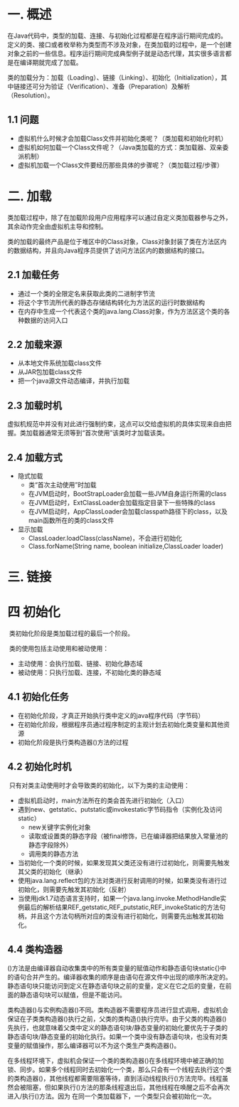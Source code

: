 # 一. 概述

​		在Java代码中，类型的加载、连接、与初始化过程都是在程序运行期间完成的。定义的类、接口或者枚举称为类型而不涉及对象，在类加载的过程中，是一个创建对象之前的一些信息。程序运行期间完成典型例子就是动态代理，其实很多语言都是在编译期就完成了加载。

​		类的加载分为：加载（Loading）、链接（Linking）、初始化（Initialization），其中链接还可分为验证（Verification）、准备（Preparation）及解析（Resolution）。

## 1.1 问题

- 虚拟机什么时候才会加载Class文件并初始化类呢？（类加载和初始化时机）
- 虚拟机如何加载一个Class文件呢？（Java类加载的方式：类加载器、双亲委派机制）
- 虚拟机加载一个Class文件要经历那些具体的步骤呢？（类加载过程/步骤）

# 二. 加载

​		类加载过程中，除了在加载阶段用户应用程序可以通过自定义类加载器参与之外，其余动作完全由虚拟机主导和控制。

​		类的加载的最终产品是位于堆区中的Class对象，Class对象封装了类在方法区内的数据结构，并且向Java程序员提供了访问方法区内的数据结构的接口。

## 2.1 加载任务

- 通过一个类的全限定名来获取此类的二进制字节流
- 将这个字节流所代表的静态存储结构转化为方法区的运行时数据结构
- 在内存中生成一个代表这个类的java.lang.Class对象，作为方法区这个类的各种数据的访问入口

## 2.2 加载来源

- 从本地文件系统加载class文件
- 从JAR包加载class文件
- 把一个java源文件动态编译，并执行加载

## 2.3 加载时机

​		虚拟机规范中并没有对此进行强制约束，这点可以交给虚拟机的具体实现来自由把握。类加载器通常无须等到“首次使用”该类时才加载该类。

## 2.4 加载方式

- 隐式加载
  - 类“首次主动使用”时加载
  - 在JVM启动时，BootStrapLoader会加载一些JVM自身运行所需的class
  - 在JVM启动时，ExtClassLoader会加载指定目录下一些特殊的class
  - 在JVM启动时，AppClassLoader会加载classpath路径下的class，以及main函数所在的类的class文件
- 显示加载
  - ClassLoader.loadClass(className)，不会进行初始化
  - Class.forName(String name, boolean initialize,ClassLoader loader)

# 三. 链接



# 四 初始化

​		类初始化阶段是类加载过程的最后一个阶段。

​		类的使用包括主动使用和被动使用：

- 主动使用：会执行加载、链接、初始化静态域
- 被动使用：只执行加载、连接，不初始化类的静态域

## 4.1 初始化任务

- 在初始化阶段，才真正开始执行类中定义的java程序代码（字节码）
- 在初始化阶段，根据程序员通过程序制定的主观计划去初始化类变量和其他资源
- 初始化阶段是执行类构造器<clinit>()方法的过程

## 4.2 初始化时机

​		只有对类主动使用时才会导致类的初始化，以下为类的主动使用：

- 虚拟机启动时，main方法所在的类会首先进行初始化（入口）
- 遇到new、getstatic、putstatic或invokestatic字节码指令（实例化及访问static）
  - new关键字实例化对象
  - 读取或设置类的静态字段（被final修饰，已在编译器把结果放入常量池的静态字段除外）
  - 调用类的静态方法
-  当初始化一个类的时候，如果发现其父类还没有进行过初始化，则需要先触发其父类的初始化（继承）
- 使用java.lang.reflect包的方法对类进行反射调用的时候，如果类没有进行过初始化，则需要先触发其初始化（反射）
- 当使用jdk1.7动态语言支持时，如果一个java.lang.invoke.MethodHandle实例最后的解析结果REF_getstatic,REF_putstatic,REF_invokeStatic的方法句柄，并且这个方法句柄所对应的类没有进行初始化，则需要先出触发其初始化。



## 4.4 类构造器<clinit>

​		<clinit>()方法是由编译器自动收集类中的所有类变量的赋值动作和静态语句块static{}中的语句合并产生的。编译器收集的顺序是由语句在源文件中出现的顺序所决定的。静态语句块只能访问到定义在静态语句块之前的变量，定义在它之后的变量，在前面的静态语句块可以赋值，但是不能访问。

​		类构造器<clinit>()与实例构造器<init>()不同。类构造器不需要程序员进行显式调用，虚拟机会保证在子类类构造器<clinit>()执行之前，父类的类构造<clinit>()执行完毕。由于父类的构造器<clinit>()先执行，也就意味着父类中定义的静态语句块/静态变量的初始化要优先于子类的静态语句块/静态变量的初始化执行。如果一个类中没有静态语句块，也没有对类变量的赋值操作，那么编译器可以不为这个类生产类构造器<clinit>()。

​		在多线程环境下，虚拟机会保证一个类的类构造器<clinit>()在多线程环境中被正确的加锁、同步。如果多个线程同时去初始化一个类，那么只会有一个线程去执行这个类的类构造器<clinit>()，其他线程都需要阻塞等待，直到活动线程执行<clinit>()方法完毕。线程虽然会被阻塞，但如果执行<clinit>()方法的那条线程退出后，其他线程在唤醒之后不会再次进入/执行<clinit>()方法。因为 在同一个类加载器下，一个类型只会被初始化一次。